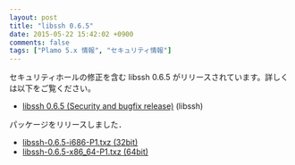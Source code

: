 ```yaml
---
layout: post
title: "libssh 0.6.5"
date: 2015-05-22 15:42:02 +0900
comments: false
tags: ["Plamo 5.x 情報", "セキュリティ情報"]
---
```


セキュリティホールの修正を含む libssh 0.6.5 がリリースされています。詳しくは以下をご覧ください。

* [libssh 0.6.5 (Security and bugfix release)](https://www.libssh.org/2015/04/30/libssh-0-6-5-security-and-bugfix-release/) (libssh)

パッケージをリリースしました．

* [libssh-0.6.5-i686-P1.txz (32bit)](ftp://plamo.linet.gr.jp/pub/Plamo-5.x/x86/plamo/07_kde/libssh-0.6.5-i686-P1.txz)
* [libssh-0.6.5-x86_64-P1.txz (64bit)](ftp://plamo.linet.gr.jp/pub/Plamo-5.x/x86_64/plamo/07_kde/libssh-0.6.5-x86_64-P1.txz)